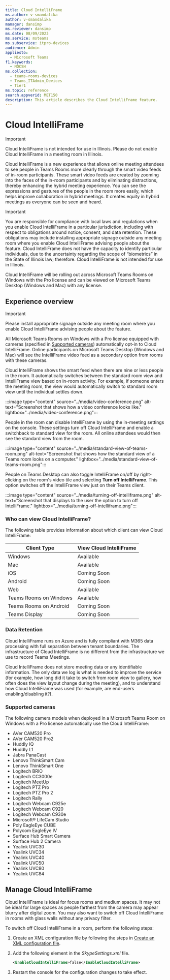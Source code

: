 ```yaml
---
title: Cloud IntelliFrame
ms.author: v-smandalika
author: v-smandalika
manager: dansimp
ms.reviewer: dansimp
ms.date: 08/09/2023
ms.service: msteams
ms.subservice: itpro-devices
audience: Admin
appliesto: 
  - Microsoft Teams
f1.keywords: 
  - NOCSH
ms.collection: 
  - teams-rooms-devices
  - Teams_ITAdmin_Devices
  - Tier1
ms.topic: reference
search.appverid: MET150
description: This article describes the Cloud IntelliFrame feature.
---
```


# Cloud IntelliFrame

> [!IMPORTANT]
> Cloud IntelliFrame is not intended for use in Illinois. Please do not enable Cloud IntelliFrame in a meeting room in Illinois.

Cloud IntelliFrame is a new experience that allows online meeting attendees to see people in Teams Rooms more clearly through the smart video feeds of in-room participants. These smart video feeds are created by zooming into the faces of the in-room participants and by eliminating distractions, thereby enhancing the hybrid meeting experience. You can see the expressions and gestures of the people in the room more easily, which helps improve collaboration in hybrid meetings. It creates equity in hybrid meetings as everyone can be seen and heard.

> [!IMPORTANT]
> You are responsible for compliance with local laws and regulations when you enable Cloud IntelliFrame in a particular jurisdiction, including with respect to obligations around notice, consent, and data retention. These obligations may include installing appropriate signage outside any meeting room where you enable Cloud IntelliFrame advising people about the feature.
> Cloud IntelliFrame does not have the capacity to identify particular individuals, due to the uncertainty regarding the scope of “biometrics” in the State of Illinois law; therefore. Cloud IntelliFrame is not intended for use in Illinois.

Cloud IntelliFrame will be rolling out across Microsoft Teams Rooms on Windows with the Pro license and can be viewed on Microsoft Teams Desktop (Windows and Mac) with any license.

## Experience overview

> [!IMPORTANT]
> Please install appropriate signage outside any meeting room where you enable Cloud IntelliFrame advising people about the feature.

All Microsoft Teams Rooms on Windows with a Pro license equipped with cameras (specified in [Supported cameras](#supported-cameras)) automatically opt-in to Cloud IntelliFrame. Online participants on Microsoft Teams Desktop (Windows and Mac) will see the IntelliFrame video feed as a secondary option from rooms with these cameras.

Cloud IntelliFrame shows the smart feed when there are nine or less people in the room. It automatically switches between the standard room view and IntelliFrame view based on in-room activity. For example, if someone enters the meeting room, the view would automatically switch to standard room view until the individual settles down.

:::image type="content" source="../media/video-conference.png" alt-text="Screenshot that shows how a video conference looks like." lightbox="../media/video-conference.png":::

People in the room can disable IntelliFrame by using the in-meeting settings on the console. These settings turn off Cloud IntelliFrame and enable a switchback to standard view for the room. All online attendees would then see the standard view from the room.

:::image type="content" source="../media/standard-view-of-teams-room.png" alt-text="Screenshot that shows how the standard view of a Teams room looks on a computer." lightbox="../media/standard-view-of-teams-room.png":::

People on Teams Desktop can also toggle IntelliFrame on/off by right-clicking on the room's video tile and selecting **Turn off IntelliFrame**. This option switches off the IntelliFrame view just on their Teams client.

:::image type="content" source="../media/turning-off-intelliframe.png" alt-text="Screenshot that displays to the user the option to turn off IntelliFrame." lightbox="../media/turning-off-intelliframe.png":::

### Who can view Cloud IntelliFrame? 

The following table provides information about which client can view Cloud IntelliFrame:

|Client Type  |View Cloud IntelliFrame  |
|---------|---------|
|Windows     |   Available      |
|Mac     |        Available |
|iOS     |    Coming Soon     |
|Android     |  Coming Soon       |
|Web     |      Available   |
|Teams Rooms on Windows     |    Available     |
|Teams Rooms on Android     |     Coming Soon    |
|Teams Display     |   Coming Soon      |

### Data Retention

Cloud IntelliFrame runs on Azure and is fully compliant with M365 data processing with full separation between tenant boundaries. The infrastructure of Cloud IntelliFrame is no different from the infrastructure we use to record Teams Meetings.

 Cloud IntelliFrame does not store meeting data or any identifiable information. The only data we log is what is needed to improve the service (for example, how long did it take to switch from room view to gallery, how often does the view layout change during the meeting), and to understand how Cloud IntelliFrame was used (for example, are end-users enabling/disabling it?).

### Supported cameras

The following camera models when deployed in a Microsoft Teams Room on Windows with a Pro license automatically use the Cloud IntelliFrame:

- AVer CAM520 Pro 
- AVer CAM520 Pro2
- Huddly IQ
- Huddly L1
- Jabra PanaCast 
- Lenovo ThinkSmart Cam 
- Lenovo ThinkSmart One
- Logitech BRIO
- Logitech CC3000e
- Logitech MeetUp
- Logitech PTZ Pro
- Logitech PTZ Pro 2
- Logitech Rally
- Logitech Webcam C925e
- Logitech Webcam C920
- Logitech Webcam C930e
- Microsoft® LifeCam Studio
- Poly EagleEye CUBE
- Polycom EagleEye IV
- Surface Hub Smart Camera
- Surface Hub 2 Camera 
- Yealink UVC30 
- Yealink UVC34
- Yealink UVC40 
- Yealink UVC50 
- Yealink UVC80 
- Yealink UVC84

## Manage Cloud IntelliFrame

Cloud IntelliFrame is ideal for focus rooms and medium spaces. It may not be ideal for large spaces as people farthest from the camera may appear blurry after digital zoom. You may also want to switch off Cloud IntelliFrame in rooms with glass walls without any privacy filter.

To switch off Cloud IntelliFrame in a room, perform the following steps:

1. Create an XML configuration file by following the steps in [Create an XML configuration file](../rooms/xml-config-file.md#create-an-xml-configuration-file).
1. Add the following element in the *SkypeSettings.xml* file.

   ```XML
   <EnableCloudIntelliFrame>false</EnableCloudIntelliFrame>
   ```

1. Restart the console for the configuration changes to take effect.
